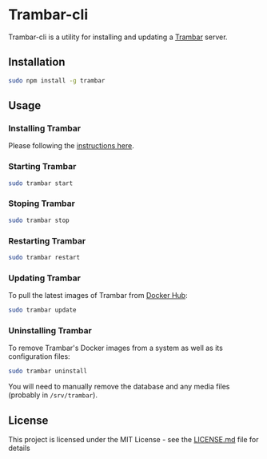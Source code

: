 # Trambar-cli

Trambar-cli is a utility for installing and updating a [Trambar](https://github.com/chung-leong/trambar/)
server.

## Installation

```sh
sudo npm install -g trambar
```

## Usage

### Installing Trambar

Please following the [instructions here](https://github.com/chung-leong/trambar/blob/master/docs/getting-started.md).

### Starting Trambar

```sh
sudo trambar start
```

### Stoping Trambar

```sh
sudo trambar stop
```

### Restarting Trambar

```sh
sudo trambar restart
```

### Updating Trambar

To pull the latest images of Trambar from [Docker Hub](https://hub.docker.com/u/trambar/dashboard/):

```sh
sudo trambar update
```

### Uninstalling Trambar

To remove Trambar's Docker images from a system as well as its configuration
files:

```sh
sudo trambar uninstall
```

You will need to manually remove the database and any media files (probably
in `/srv/trambar`).

## License

This project is licensed under the MIT License - see the [LICENSE.md](LICENSE.md) file for details
